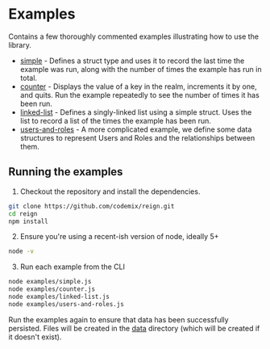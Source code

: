 # Examples

Contains a few thoroughly commented examples illustrating how to use the library.

* [simple](./simple.js) - Defines a struct type and uses it to record the last time the example was run, along with the number of times the example has run in total.
* [counter](./counter.js) - Displays the value of a key in the realm, increments it by one, and quits. Run the example repeatedly to see the number of times it has been run.
* [linked-list](./linked-list.js) - Defines a singly-linked list using a simple struct. Uses the list to record a list of the times the example has been run.
* [users-and-roles](./users-and-roles.js) - A more complicated example, we define some data structures to represent Users and Roles and the relationships between them.



## Running the examples

1. Checkout the repository and install the dependencies.
```sh
git clone https://github.com/codemix/reign.git
cd reign
npm install
```

2. Ensure you're using a recent-ish version of node, ideally 5+
```sh
node -v
```

3. Run each example from the CLI
```sh
node examples/simple.js
node examples/counter.js
node examples/linked-list.js
node examples/users-and-roles.js
```
Run the examples again to ensure that data has been successfully persisted. Files will be created in the [data](../data) directory (which will be created if it doesn't exist).